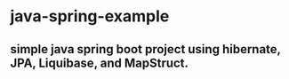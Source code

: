 # java-spring-example
## simple java spring boot project using hibernate, JPA, Liquibase, and MapStruct.
